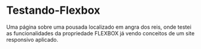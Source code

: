 # Testando-Flexbox
Uma página sobre uma pousada localizado em angra dos reis, onde testei as funcionalidades da propriedade FLEXBOX já vendo conceitos de um site responsivo aplicado. 
